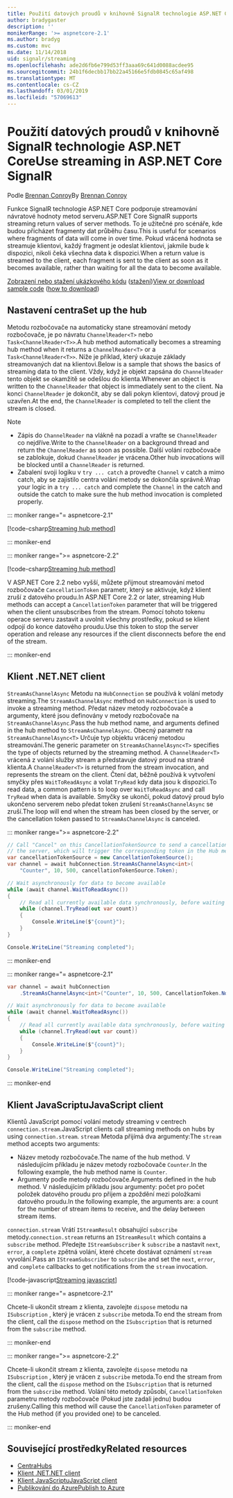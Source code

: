```yaml
---
title: Použití datových proudů v knihovně SignalR technologie ASP.NET Core
author: bradygaster
description: ''
monikerRange: '>= aspnetcore-2.1'
ms.author: bradyg
ms.custom: mvc
ms.date: 11/14/2018
uid: signalr/streaming
ms.openlocfilehash: ade2d6fb6e799d53ff3aaa69c641d0088acdee95
ms.sourcegitcommit: 24b1f6decbb17bb22a45166e5fdb0845c65af498
ms.translationtype: MT
ms.contentlocale: cs-CZ
ms.lasthandoff: 03/01/2019
ms.locfileid: "57069613"
---
```

# <a name="use-streaming-in-aspnet-core-signalr"></a><span data-ttu-id="ddee5-102">Použití datových proudů v knihovně SignalR technologie ASP.NET Core</span><span class="sxs-lookup"><span data-stu-id="ddee5-102">Use streaming in ASP.NET Core SignalR</span></span>

<span data-ttu-id="ddee5-103">Podle [Brennan Conroy](https://github.com/BrennanConroy)</span><span class="sxs-lookup"><span data-stu-id="ddee5-103">By [Brennan Conroy](https://github.com/BrennanConroy)</span></span>

<span data-ttu-id="ddee5-104">Funkce SignalR technologie ASP.NET Core podporuje streamování návratové hodnoty metod serveru.</span><span class="sxs-lookup"><span data-stu-id="ddee5-104">ASP.NET Core SignalR supports streaming return values of server methods.</span></span> <span data-ttu-id="ddee5-105">To je užitečné pro scénáře, kde budou přicházet fragmenty dat průběhu času.</span><span class="sxs-lookup"><span data-stu-id="ddee5-105">This is useful for scenarios where fragments of data will come in over time.</span></span> <span data-ttu-id="ddee5-106">Pokud vrácená hodnota se streamuje klientovi, každý fragment je odeslat klientovi, jakmile bude k dispozici, nikoli čeká všechna data k dispozici.</span><span class="sxs-lookup"><span data-stu-id="ddee5-106">When a return value is streamed to the client, each fragment is sent to the client as soon as it becomes available, rather than waiting for all the data to become available.</span></span>

<span data-ttu-id="ddee5-107">[Zobrazení nebo stažení ukázkového kódu](https://github.com/aspnet/Docs/tree/live/aspnetcore/signalr/streaming/sample) ([stažení](xref:index#how-to-download-a-sample))</span><span class="sxs-lookup"><span data-stu-id="ddee5-107">[View or download sample code](https://github.com/aspnet/Docs/tree/live/aspnetcore/signalr/streaming/sample) ([how to download](xref:index#how-to-download-a-sample))</span></span>

## <a name="set-up-the-hub"></a><span data-ttu-id="ddee5-108">Nastavení centra</span><span class="sxs-lookup"><span data-stu-id="ddee5-108">Set up the hub</span></span>

<span data-ttu-id="ddee5-109">Metodu rozbočovače na automaticky stane streamování metody rozbočovače, je po návratu `ChannelReader<T>` nebo `Task<ChannelReader<T>>`.</span><span class="sxs-lookup"><span data-stu-id="ddee5-109">A hub method automatically becomes a streaming hub method when it returns a `ChannelReader<T>` or a `Task<ChannelReader<T>>`.</span></span> <span data-ttu-id="ddee5-110">Níže je příklad, který ukazuje základy streamovaných dat na klientovi.</span><span class="sxs-lookup"><span data-stu-id="ddee5-110">Below is a sample that shows the basics of streaming data to the client.</span></span> <span data-ttu-id="ddee5-111">Vždy, když je objekt zapsána do `ChannelReader` tento objekt se okamžitě se odešlou do klienta.</span><span class="sxs-lookup"><span data-stu-id="ddee5-111">Whenever an object is written to the `ChannelReader` that object is immediately sent to the client.</span></span> <span data-ttu-id="ddee5-112">Na konci `ChannelReader` je dokončit, aby se dali pokyn klientovi, datový proud je uzavřen.</span><span class="sxs-lookup"><span data-stu-id="ddee5-112">At the end, the `ChannelReader` is completed to tell the client the stream is closed.</span></span>

> [!NOTE]
> * <span data-ttu-id="ddee5-113">Zápis do `ChannelReader` na vlákně na pozadí a vraťte se `ChannelReader` co nejdříve.</span><span class="sxs-lookup"><span data-stu-id="ddee5-113">Write to the `ChannelReader` on a background thread and return the `ChannelReader` as soon as possible.</span></span> <span data-ttu-id="ddee5-114">Další volání rozbočovače se zablokuje, dokud `ChannelReader` je vrácena.</span><span class="sxs-lookup"><span data-stu-id="ddee5-114">Other hub invocations will be blocked until a `ChannelReader` is returned.</span></span>
> * <span data-ttu-id="ddee5-115">Zabalení svoji logiku v `try ... catch` a proveďte `Channel` v catch a mimo catch, aby se zajistilo centra volání metody se dokončila správně.</span><span class="sxs-lookup"><span data-stu-id="ddee5-115">Wrap your logic in a `try ... catch` and complete the `Channel` in the catch and outside the catch to make sure the hub method invocation is completed properly.</span></span>

::: moniker range="= aspnetcore-2.1"

[!code-csharp[Streaming hub method](streaming/sample/Hubs/StreamHub.aspnetcore21.cs?name=snippet1)]

::: moniker-end

::: moniker range=">= aspnetcore-2.2"

[!code-csharp[Streaming hub method](streaming/sample/Hubs/StreamHub.cs?name=snippet1)]

<span data-ttu-id="ddee5-116">V ASP.NET Core 2.2 nebo vyšší, můžete přijmout streamování metod rozbočovače `CancellationToken` parametr, který se aktivuje, když klient zruší z datového proudu.</span><span class="sxs-lookup"><span data-stu-id="ddee5-116">In ASP.NET Core 2.2 or later, streaming Hub methods can accept a `CancellationToken` parameter that will be triggered when the client unsubscribes from the stream.</span></span> <span data-ttu-id="ddee5-117">Pomocí tohoto tokenu operace serveru zastavit a uvolnit všechny prostředky, pokud se klient odpojí do konce datového proudu.</span><span class="sxs-lookup"><span data-stu-id="ddee5-117">Use this token to stop the server operation and release any resources if the client disconnects before the end of the stream.</span></span>

::: moniker-end

## <a name="net-client"></a><span data-ttu-id="ddee5-118">Klient .NET</span><span class="sxs-lookup"><span data-stu-id="ddee5-118">.NET client</span></span>

<span data-ttu-id="ddee5-119">`StreamAsChannelAsync` Metodu na `HubConnection` se používá k volání metody streaming.</span><span class="sxs-lookup"><span data-stu-id="ddee5-119">The `StreamAsChannelAsync` method on `HubConnection` is used to invoke a streaming method.</span></span> <span data-ttu-id="ddee5-120">Předat název metody rozbočovače a argumenty, které jsou definovány v metody rozbočovače na `StreamAsChannelAsync`.</span><span class="sxs-lookup"><span data-stu-id="ddee5-120">Pass the hub method name, and arguments defined in the hub method to `StreamAsChannelAsync`.</span></span> <span data-ttu-id="ddee5-121">Obecný parametr na `StreamAsChannelAsync<T>` Určuje typ objektu vrácený metodou streamování.</span><span class="sxs-lookup"><span data-stu-id="ddee5-121">The generic parameter on `StreamAsChannelAsync<T>` specifies the type of objects returned by the streaming method.</span></span> <span data-ttu-id="ddee5-122">A `ChannelReader<T>` vrácená z volání služby stream a představuje datový proud na straně klienta.</span><span class="sxs-lookup"><span data-stu-id="ddee5-122">A `ChannelReader<T>` is returned from the stream invocation, and represents the stream on the client.</span></span> <span data-ttu-id="ddee5-123">Čtení dat, běžně používá k vytvoření smyčky přes `WaitToReadAsync` a volat `TryRead` kdy data jsou k dispozici.</span><span class="sxs-lookup"><span data-stu-id="ddee5-123">To read data, a common pattern is to loop over `WaitToReadAsync` and call `TryRead` when data is available.</span></span> <span data-ttu-id="ddee5-124">Smyčky se ukončí, pokud datový proud bylo ukončeno serverem nebo předat token zrušení `StreamAsChannelAsync` se zruší.</span><span class="sxs-lookup"><span data-stu-id="ddee5-124">The loop will end when the stream has been closed by the server, or the cancellation token passed to `StreamAsChannelAsync` is canceled.</span></span>

::: moniker range=">= aspnetcore-2.2"

```csharp
// Call "Cancel" on this CancellationTokenSource to send a cancellation message to 
// the server, which will trigger the corresponding token in the Hub method.
var cancellationTokenSource = new CancellationTokenSource();
var channel = await hubConnection.StreamAsChannelAsync<int>(
    "Counter", 10, 500, cancellationTokenSource.Token);

// Wait asynchronously for data to become available
while (await channel.WaitToReadAsync())
{
    // Read all currently available data synchronously, before waiting for more data
    while (channel.TryRead(out var count))
    {
        Console.WriteLine($"{count}");
    }
}

Console.WriteLine("Streaming completed");
```

::: moniker-end

::: moniker range="= aspnetcore-2.1"

```csharp
var channel = await hubConnection
    .StreamAsChannelAsync<int>("Counter", 10, 500, CancellationToken.None);

// Wait asynchronously for data to become available
while (await channel.WaitToReadAsync())
{
    // Read all currently available data synchronously, before waiting for more data
    while (channel.TryRead(out var count))
    {
        Console.WriteLine($"{count}");
    }
}

Console.WriteLine("Streaming completed");
```

::: moniker-end

## <a name="javascript-client"></a><span data-ttu-id="ddee5-125">Klient JavaScriptu</span><span class="sxs-lookup"><span data-stu-id="ddee5-125">JavaScript client</span></span>

<span data-ttu-id="ddee5-126">Klientů JavaScript pomocí volání metody streaming v centrech `connection.stream`.</span><span class="sxs-lookup"><span data-stu-id="ddee5-126">JavaScript clients call streaming methods on hubs by using `connection.stream`.</span></span> <span data-ttu-id="ddee5-127">`stream` Metoda přijímá dva argumenty:</span><span class="sxs-lookup"><span data-stu-id="ddee5-127">The `stream` method accepts two arguments:</span></span>

* <span data-ttu-id="ddee5-128">Název metody rozbočovače.</span><span class="sxs-lookup"><span data-stu-id="ddee5-128">The name of the hub method.</span></span> <span data-ttu-id="ddee5-129">V následujícím příkladu je název metody rozbočovače `Counter`.</span><span class="sxs-lookup"><span data-stu-id="ddee5-129">In the following example, the hub method name is `Counter`.</span></span>
* <span data-ttu-id="ddee5-130">Argumenty podle metody rozbočovače.</span><span class="sxs-lookup"><span data-stu-id="ddee5-130">Arguments defined in the hub method.</span></span> <span data-ttu-id="ddee5-131">V následujícím příkladu jsou argumenty: počet pro počet položek datového proudu pro příjem a zpoždění mezi položkami datového proudu.</span><span class="sxs-lookup"><span data-stu-id="ddee5-131">In the following example, the arguments are: a count for the number of stream items to receive, and the delay between stream items.</span></span>

<span data-ttu-id="ddee5-132">`connection.stream` Vrátí `IStreamResult` obsahující `subscribe` metody.</span><span class="sxs-lookup"><span data-stu-id="ddee5-132">`connection.stream` returns an `IStreamResult` which contains a `subscribe` method.</span></span> <span data-ttu-id="ddee5-133">Předejte `IStreamSubscriber` k `subscribe` a nastavit `next`, `error`, a `complete` zpětná volání, které chcete dostávat oznámení `stream` vyvolání.</span><span class="sxs-lookup"><span data-stu-id="ddee5-133">Pass an `IStreamSubscriber` to `subscribe` and set the `next`, `error`, and `complete` callbacks to get notifications from the `stream` invocation.</span></span>

[!code-javascript[Streaming javascript](streaming/sample/wwwroot/js/stream.js?range=19-36)]

::: moniker range="= aspnetcore-2.1"

<span data-ttu-id="ddee5-134">Chcete-li ukončit stream z klienta, zavolejte `dispose` metodu na `ISubscription` , který je vrácen z `subscribe` metoda.</span><span class="sxs-lookup"><span data-stu-id="ddee5-134">To end the stream from the client, call the `dispose` method on the `ISubscription` that is returned from the `subscribe` method.</span></span>

::: moniker-end

::: moniker range=">= aspnetcore-2.2"

<span data-ttu-id="ddee5-135">Chcete-li ukončit stream z klienta, zavolejte `dispose` metodu na `ISubscription` , který je vrácen z `subscribe` metoda.</span><span class="sxs-lookup"><span data-stu-id="ddee5-135">To end the stream from the client, call the `dispose` method on the `ISubscription` that is returned from the `subscribe` method.</span></span> <span data-ttu-id="ddee5-136">Volání této metody způsobí, `CancellationToken` parametru metody rozbočovače (Pokud jste zadali jednu) budou zrušeny.</span><span class="sxs-lookup"><span data-stu-id="ddee5-136">Calling this method will cause the `CancellationToken` parameter of the Hub method (if you provided one) to be canceled.</span></span>

::: moniker-end

## <a name="related-resources"></a><span data-ttu-id="ddee5-137">Související prostředky</span><span class="sxs-lookup"><span data-stu-id="ddee5-137">Related resources</span></span>

* [<span data-ttu-id="ddee5-138">Centra</span><span class="sxs-lookup"><span data-stu-id="ddee5-138">Hubs</span></span>](xref:signalr/hubs)
* [<span data-ttu-id="ddee5-139">Klient .NET</span><span class="sxs-lookup"><span data-stu-id="ddee5-139">.NET client</span></span>](xref:signalr/dotnet-client)
* [<span data-ttu-id="ddee5-140">Klient JavaScriptu</span><span class="sxs-lookup"><span data-stu-id="ddee5-140">JavaScript client</span></span>](xref:signalr/javascript-client)
* [<span data-ttu-id="ddee5-141">Publikování do Azure</span><span class="sxs-lookup"><span data-stu-id="ddee5-141">Publish to Azure</span></span>](xref:signalr/publish-to-azure-web-app)
